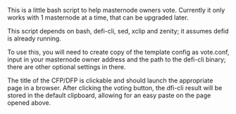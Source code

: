 This is a little bash script to help masternode owners vote.
Currently it only works with 1 masternode at a time, that can be upgraded later.

This script depends on bash, defi-cli, sed, xclip and zenity; it assumes defid is already running.

To use this, you will need to create copy of the template config as vote.conf, input in your masternode owner address and the path to the defi-cli binary; there are other optional settings in there.

The title of the CFP/DFP is clickable and should launch the appropriate page in a browser.
After clicking the voting button, the dfi-cli result will be stored in the default clipboard, allowing for an easy paste on the page opened above.
